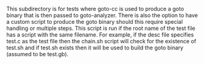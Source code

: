 This subdirectory is for tests where goto-cc is used to produce
a goto binary that is then passed to goto-analyzer. There is also
the option to have a custom script to produce the goto binary
should this require special handling or multiple steps. This
script is run if the root name of the test file has a script with
the same filename. For example, if the desc file specifies 
test.c as the test file then the chain.sh script will check for
the existence of test.sh and if test.sh exists then it will be used
to build the goto binary (assumed to be test.gb).
